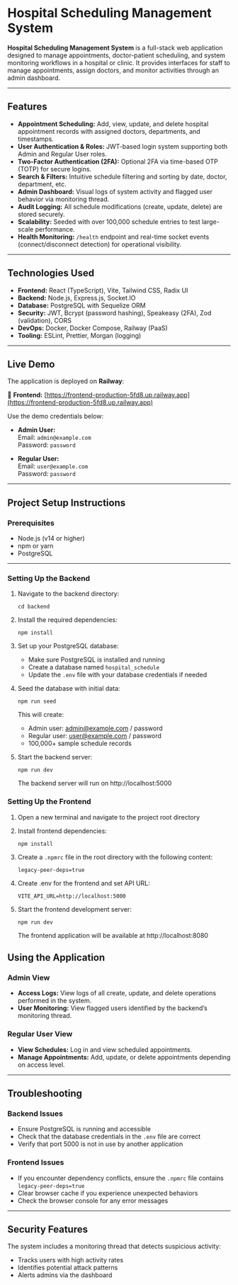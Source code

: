# Hospital Scheduling Management System

**Hospital Scheduling Management System** is a full-stack web application designed to manage appointments, doctor-patient scheduling, and system monitoring workflows in a hospital or clinic. It provides interfaces for staff to manage appointments, assign doctors, and monitor activities through an admin dashboard.

---

## Features

- **Appointment Scheduling:** Add, view, update, and delete hospital appointment records with assigned doctors, departments, and timestamps.
- **User Authentication & Roles:** JWT-based login system supporting both Admin and Regular User roles.
- **Two-Factor Authentication (2FA):** Optional 2FA via time-based OTP (TOTP) for secure logins.
- **Search & Filters:** Intuitive schedule filtering and sorting by date, doctor, department, etc.
- **Admin Dashboard:** Visual logs of system activity and flagged user behavior via monitoring thread.
- **Audit Logging:** All schedule modifications (create, update, delete) are stored securely.
- **Scalability:** Seeded with over 100,000 schedule entries to test large-scale performance.
- **Health Monitoring:** `/health` endpoint and real-time socket events (connect/disconnect detection) for operational visibility.

---


## Technologies Used

- **Frontend:** React (TypeScript), Vite, Tailwind CSS, Radix UI
- **Backend:** Node.js, Express.js, Socket.IO
- **Database:** PostgreSQL with Sequelize ORM
- **Security:** JWT, Bcrypt (password hashing), Speakeasy (2FA), Zod (validation), CORS
- **DevOps:** Docker, Docker Compose, Railway (PaaS)
- **Tooling:** ESLint, Prettier, Morgan (logging)

---


## Live Demo

The application is deployed on **Railway**:

🔗 **Frontend:** [https://frontend-production-5fd8.up.railway.app](https://frontend-production-5fd8.up.railway.app)

Use the demo credentials below:

- **Admin User:**  
  Email: `admin@example.com`  
  Password: `password`

- **Regular User:**  
  Email: `user@example.com`  
  Password: `password`

---

## Project Setup Instructions

### Prerequisites
- Node.js (v14 or higher)
- npm or yarn
- PostgreSQL

---
### Setting Up the Backend

1. Navigate to the backend directory:
   ```
   cd backend
   ```

2. Install the required dependencies:
   ```
   npm install
   ```

3. Set up your PostgreSQL database:
   - Make sure PostgreSQL is installed and running
   - Create a database named `hospital_schedule`
   - Update the `.env` file with your database credentials if needed

4. Seed the database with initial data:
   ```
   npm run seed
   ```
   This will create:
   - Admin user: admin@example.com / password
   - Regular user: user@example.com / password
   - 100,000+ sample schedule records

5. Start the backend server:
   ```
   npm run dev
   ```
   The backend server will run on http://localhost:5000

### Setting Up the Frontend
1. Open a new terminal and navigate to the project root directory

2. Install frontend dependencies:
   ```
   npm install
   ```

3. Create a `.npmrc` file in the root directory with the following content:
   ```
   legacy-peer-deps=true
   ```
4. Create .env for the frontend and set API URL:
   ```
   VITE_API_URL=http://localhost:5000
   ```
5. Start the frontend development server:
   ```
   npm run dev
   ```
   The frontend application will be available at http://localhost:8080

## Using the Application

### **Admin View**
- **Access Logs:** View logs of all create, update, and delete operations performed in the system.
- **User Monitoring:** View flagged users identified by the backend’s monitoring thread.

### **Regular User View**
- **View Schedules:** Log in and view scheduled appointments.
- **Manage Appointments:** Add, update, or delete appointments depending on access level.

---

## Troubleshooting

### Backend Issues
- Ensure PostgreSQL is running and accessible
- Check that the database credentials in the `.env` file are correct
- Verify that port 5000 is not in use by another application

### Frontend Issues
- If you encounter dependency conflicts, ensure the `.npmrc` file contains `legacy-peer-deps=true`
- Clear browser cache if you experience unexpected behaviors
- Check the browser console for any error messages

---

## Security Features

The system includes a monitoring thread that detects suspicious activity:
- Tracks users with high activity rates
- Identifies potential attack patterns
- Alerts admins via the dashboard



